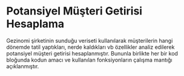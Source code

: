 # Potansiyel Müşteri Getirisi Hesaplama
Gezinomi şirketinin sunduğu veriseti kullanılarak müşterilerin hangi dönemde tatil yaptıkları, nerde kaldıkları vb özellikler analiz edilerek potansiyel müşteri getirisi hesaplanmıştır. Bununla birlikte her bir kod bloğunda kodun amacı ve kullanılan fonksiyonların çalışma mantığı açıklanmıştır.
